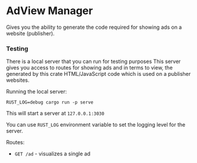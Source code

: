 # AdView Manager

Gives you the ability to generate the code required for showing ads
on a website (publisher).

### Testing

There is a local server that you can run for testing purposes
This server gives you access to routes for showing ads and in terms to view,
the generated by this crate HTML/JavaScript code which is used on
a publisher websites.

Running the local server:

`RUST_LOG=debug cargo run -p serve`

This will start a server at `127.0.0.1:3030`

You can use `RUST_LOG` environment variable to set the logging level
for the server.

Routes:

- `GET /ad` - visualizes a single ad